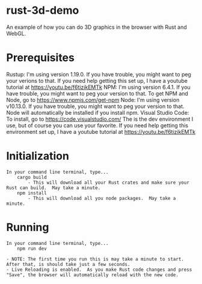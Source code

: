 # rust-3d-demo
  An example of how you can do 3D graphics in the browser with Rust and WebGL.

# Prerequisites
  Rustup: 
    I'm using version 1.19.0.  If you have trouble, you might want to peg your verions to that.
    If you need help getting this set up, I have a youtube tutorial at https://youtu.be/f6tizikEMTk
  NPM: 
    I'm using version 6.4.1.  If you have trouble, you might want to peg your version to that.
    To get NPM and Node, go to https://www.npmjs.com/get-npm
  Node: 
    I'm using version v10.13.0.  If you have trouble, you might want to peg your version to that.
    Node will automatically be installed if you install npm.
  Visual Studio Code: 
    To install, go to https://code.visualstudio.com/
    The is the dev environment I use, but of course you can use your favorite.
    If you need help getting this environment set up, I have a youtube tutorial at https://youtu.be/f6tizikEMTk

# Initialization
    In your command line terminal, type...
        cargo build
            - This will download all your Rust crates and make sure your Rust can build.  May take a minute.
        npm install
            - This will download all you node packages.  May take a minute.

# Running
    In your command line terminal, type...
        npm run dev

    - NOTE: The first time you run this is may take a minute to start.  After that, is should take just a few seconds.
    - Live Reloading is enabled.  As you make Rust code changes and press "Save", the browser will automatically reload with the new code.


